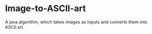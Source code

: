 # Image-to-ASCII-art
A java algorithm, which takes images as inputs and converts them into ASCII art.
